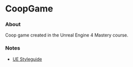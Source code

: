 # CoopGame

### About

Coop game created in the Unreal Engine 4 Mastery course.
 
 ### Notes

- [UE Styleguide](https://github.com/Allar/ue4-style-guide)